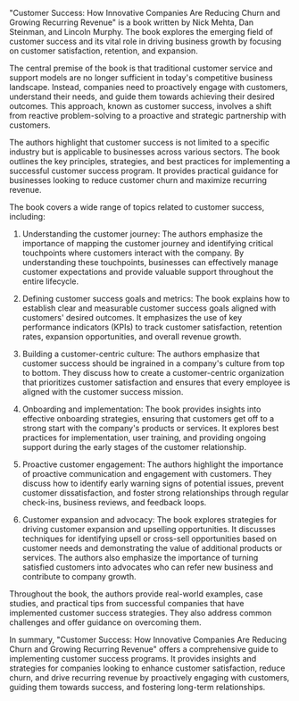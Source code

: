 

"Customer Success: How Innovative Companies Are Reducing Churn and Growing Recurring Revenue" is a book written by Nick Mehta, Dan Steinman, and Lincoln Murphy. The book explores the emerging field of customer success and its vital role in driving business growth by focusing on customer satisfaction, retention, and expansion.

The central premise of the book is that traditional customer service and support models are no longer sufficient in today's competitive business landscape. Instead, companies need to proactively engage with customers, understand their needs, and guide them towards achieving their desired outcomes. This approach, known as customer success, involves a shift from reactive problem-solving to a proactive and strategic partnership with customers.

The authors highlight that customer success is not limited to a specific industry but is applicable to businesses across various sectors. The book outlines the key principles, strategies, and best practices for implementing a successful customer success program. It provides practical guidance for businesses looking to reduce customer churn and maximize recurring revenue.

The book covers a wide range of topics related to customer success, including:

1. Understanding the customer journey: The authors emphasize the importance of mapping the customer journey and identifying critical touchpoints where customers interact with the company. By understanding these touchpoints, businesses can effectively manage customer expectations and provide valuable support throughout the entire lifecycle.

2. Defining customer success goals and metrics: The book explains how to establish clear and measurable customer success goals aligned with customers' desired outcomes. It emphasizes the use of key performance indicators (KPIs) to track customer satisfaction, retention rates, expansion opportunities, and overall revenue growth.

3. Building a customer-centric culture: The authors emphasize that customer success should be ingrained in a company's culture from top to bottom. They discuss how to create a customer-centric organization that prioritizes customer satisfaction and ensures that every employee is aligned with the customer success mission.

4. Onboarding and implementation: The book provides insights into effective onboarding strategies, ensuring that customers get off to a strong start with the company's products or services. It explores best practices for implementation, user training, and providing ongoing support during the early stages of the customer relationship.

5. Proactive customer engagement: The authors highlight the importance of proactive communication and engagement with customers. They discuss how to identify early warning signs of potential issues, prevent customer dissatisfaction, and foster strong relationships through regular check-ins, business reviews, and feedback loops.

6. Customer expansion and advocacy: The book explores strategies for driving customer expansion and upselling opportunities. It discusses techniques for identifying upsell or cross-sell opportunities based on customer needs and demonstrating the value of additional products or services. The authors also emphasize the importance of turning satisfied customers into advocates who can refer new business and contribute to company growth.

Throughout the book, the authors provide real-world examples, case studies, and practical tips from successful companies that have implemented customer success strategies. They also address common challenges and offer guidance on overcoming them.

In summary, "Customer Success: How Innovative Companies Are Reducing Churn and Growing Recurring Revenue" offers a comprehensive guide to implementing customer success programs. It provides insights and strategies for companies looking to enhance customer satisfaction, reduce churn, and drive recurring revenue by proactively engaging with customers, guiding them towards success, and fostering long-term relationships.